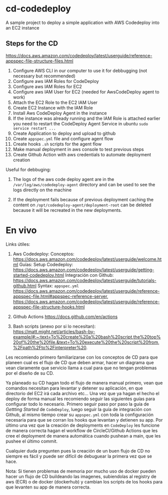 # cd-codedeploy
A sample project to deploy a simple application with AWS Codedeploy into an EC2 instance


## Steps for the CD
https://docs.aws.amazon.com/codedeploy/latest/userguide/reference-appspec-file-structure-files.html

1. Configure AWS CLI in our computer to use it for debbugging (not necessary but recommended)
2. Configure aws IAM Roles for CodeDeploy
3. Configure aws IAM Roles for EC2
4. Configure aws IAM User for EC2 (needed for AwsCodeDeploy agent to work)
5. Attach the EC2 Role to the EC2 IAM User
6. Create EC2 Instance with the IAM Role
7. Install Aws CodeDeploy Agent in the instance
8. If the instance was already running and the IAM Role is attached earlier you need to restart the CodeDeploy Agent Service in ubuntu `sudo service restart ...`
9. Create Application to deploy and upload to github
10. Create `appspec.yml` file and configure agent flow
11. Create hooks `.sh` scripts for the agent flow
12. Make manual deployment in aws console to test previous steps
13. Create Github Action with aws credentials to automate deployment creation


Useful for debbuging:
1. The logs of the aws code deploy agent are in the `/var/log/aws/codedeploy-agent` directory and can be used to see the logs directly on the machine

2. If the deployment fails because of previous deployment caching the content on `/opt/codedeploy-agent/deployment-root` can be deleted because it will be recreated in the new deployments.

# En vivo

Links útiles:
1. Aws Codedeploy:
Conceptos: https://docs.aws.amazon.com/codedeploy/latest/userguide/welcome.html
Guías: 
Setup Codedeploy: https://docs.aws.amazon.com/codedeploy/latest/userguide/getting-started-codedeploy.html
Integración con Github: https://docs.aws.amazon.com/codedeploy/latest/userguide/tutorials-github.html
Syntax: `appspec.yml` https://docs.aws.amazon.com/codedeploy/latest/userguide/reference-appspec-file.html#appspec-reference-server, https://docs.aws.amazon.com/codedeploy/latest/userguide/reference-appspec-file-structure-hooks.html

2. Github Actions
https://docs.github.com/en/actions

3. Bash scripts (anexo por si lo necesitan):
https://matt.might.net/articles/bash-by-example/#:~:text=To%20create%20a%20bash%20script,the%20top%20of%20the%20file.&text=To%20execute%20the%20script%20from,%2Fpath%2Fto%2Finterpreter%20.

Les recomiendo primero familiarizarse con los conceptos de CD para que planeen cual es el flujo de CD que deben armar, hacer un diagrama que vean claramente que servicio llama a cual para que no tengan problemas por el diseño de su CD.

Ya planeado su CD hagan todo el flujo de manera manual primero, vean que comandos necesitan para levantar y detener su aplicación, en que directorio del EC2 irá cada archivo etc...
Una vez que ya hagan el hecho el deploy de forma manual les recomiendo seguir las siguientes guías para configurar todo lo necesario.
Primero seguir paso por paso la guía de *Gettting Started* de `CodeDeploy`, luego seguir la guía de integración con Github, al mismo tiempo crear su `appspec.yml` con toda la configuración necesaria para que se corran los hooks que levantan y detienen su app. Por último una vez que la creación de deployments en `CodeDeploy` les funcione de manera correcta hagan el workflow de CircleCI/Github Actions que les cree el deployment de manera automática cuando pushean a main, que les pushee el último commit.

Cualquier duda pregunten pues la creación de un buen flujo de CD no siempre es fácil y puede ser difícil de debuguear la primera vez que se hace.

Nota: Si tienen problemas de memoria por mucho uso de docker pueden hacer un flujo de CD buildeando las imagenes, subiendolas al registry de aws (ECR) o de docker (dockerhub) y cambian los scripts de los hooks para que levanten su app de manera correcta.